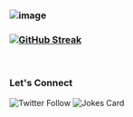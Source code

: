 ### ![image](https://user-images.githubusercontent.com/104835999/211662784-043b9347-c369-4b00-90c1-02588bfabbeb.png)



### [![GitHub Streak](https://streak-stats.demolab.com?user=lewisushindi&theme=gruvbox_duo)](https://git.io/streak-stats)

</br>

### Let's Connect
<img alt="Twitter Follow" src="https://img.shields.io/twitter/follow/coder_flame?color=informational&label=Twitter&style=social">

<!-- HTML -->
<img src="https://readme-jokes.vercel.app/api" alt="Jokes Card" />














